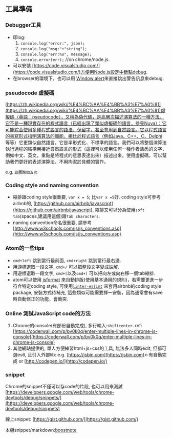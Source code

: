 ## 工具準備

### Debugger工具

* 印log: 
    1. `console.log("error:", json);` 
    2. `console.log("msg:"+"string");` 
    3. `console.log("err:%s", message);` 
    4. `console.error(err);` //on chrome/node.js.
* 可以安裝 [https://code.visualstudio.com/](https://code.visualstudio.com/)方便用Node.js設定中斷點debug.
* 在browser的環境下，也可以用 [Window alert](http://www.w3schools.com/jsref/met_win_alert.asp)來直接跳出警告訊息來debug.

### pseudocode 虛擬碼

[https://zh.wikipedia.org/wiki/%E4%BC%AA%E4%BB%A3%E7%A0%81](https://zh.wikipedia.org/wiki/%E4%BC%AA%E4%BB%A3%E7%A0%81)虛擬碼（英語：pseudocode），又稱為偽代碼，是高層次描述演算法的一種方法。它不是一種現實存在的程式語言（已經出現了類似虛擬碼的語言，參見Nuva）；它可能綜合使用多種程式語言的語法、保留字，甚至會用到自然語言。它以程式語言的書寫形式指明演算法的職能。相比於程式語言（例如Java、C++、C、Delphi 等等）它更類似自然語言。它是半形式化、不標準的語言。我們可以將整個演算法執行過程的結構用接近自然語言的形式（這裡可以使用任何一種作者熟悉的文字，例如中文、英文，重點是將程式的意思表達出來）描述出來。使用虛擬碼，可以幫助我們更好的表述演算法，不用拘泥於具體的實作。

e.g. `迴圈跑個五次`

### Coding style and naming convention

* 縮排跟coding style很重要, `var x = 5`; 比`var x =5`好. coding style可參考airbnb的, [https://github.com/airbnb/javascript](https://github.com/airbnb/javascript). 縮排又可以分為使用`soft tab`(spaces,建議用這個)跟`Tab characters`.
* naming convention命名很重要, 請參考[http://www.w3schools.com/js/js_conventions.asp](http://www.w3schools.com/js/js_conventions.asp)

### Atom的一些tips

* `cmd+left` 跳到當行最前面, `cmd+right` 跳到當行最右邊.
* 用游標選取一段文字, `cmd+/` 可以把整段文字變成註解.
* 用遊標選取一段文字, `cmd+[`以及`cmd+]` 可以把向左或向右移一個tab縮排.
* atom可以使用 [jsformat](https://atom.io/packages/jsformat) 來自動排版(使用基本通用的規則)，若需要更進一步符合特定coding style, 可使用[`linter-eslint`](https://atom.io/packages/linter-eslint) 來套用airbnb的coding style package, 安裝方式待補充, 這些類似可能需要擇一安裝，因為通常會有save時自動修正的功能，會衝突.

### Online 測試JavaScript code的方法
1. Chrome的console(有部份自動完成), 多行輸入:`shift+enter`. ref: [https://coderwall.com/p/bv0k0q/enter-multiple-lines-in-chrome-js-console](https://coderwall.com/p/bv0k0q/enter-multiple-lines-in-chrome-js-console)
2. 其他網站提供的, 單人方便練習html+js+css的工具, 無法多人同時edit, 但都可選es6, 且引入外部lib:  e.g. [https://jsbin.com](https://jsbin.com)<-有自動完成 or [http://codepen.io/](http://codepen.io/)

### snippet

Chrome的snippet不僅可以存code的片段, 也可以用來測試[https://developers.google.com/web/tools/chrome-devtools/debug/snippets/](https://developers.google.com/web/tools/chrome-devtools/debug/snippets)

線上snippet: [https://gist.github.com/](https://gist.github.com/)

本機snippet/markdown:[boostnote](https://b00st.io/)

